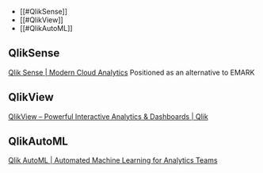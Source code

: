 
- [[#QlikSense]]
- [[#QlikView]]
- [[#QlikAutoML]]

## QlikSense

[Qlik Sense | Modern Cloud Analytics](https://www.qlik.com/us/products/qlik-sense)
Positioned as an alternative to EMARK

## QlikView

[QlikView – Powerful Interactive Analytics & Dashboards | Qlik](https://www.qlik.com/us/products/qlikview)

## QlikAutoML

[Qlik AutoML | Automated Machine Learning for Analytics Teams](https://www.qlik.com/us/products/qlik-automl)

